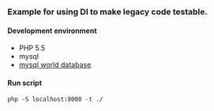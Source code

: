 ### Example for using DI to make legacy code testable.


#### Development environment
- PHP 5.5
- mysql
- [mysql world database](http://dev.mysql.com/doc/index-other.html)


#### Run script
`php -S localhost:8000 -t ./`